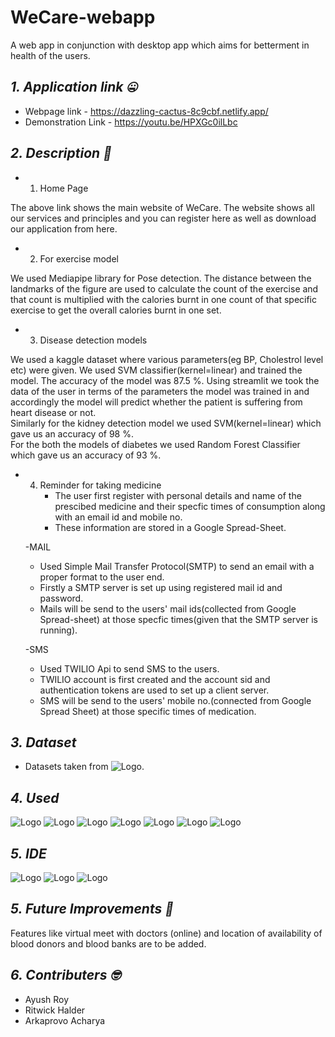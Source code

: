 # WeCare-webapp
 A web app in conjunction with desktop app which aims for betterment in health of the users.  
## *1. Application link :zipper_mouth_face:*
- Webpage link - https://dazzling-cactus-8c9cbf.netlify.app/
- Demonstration Link - https://youtu.be/HPXGc0ilLbc
## *2. Description :thinking:*
  - 1. Home Page<br/> 
  
  The above link shows the main website of WeCare. The website shows all our services and principles and you can register here as well as download our application from here.

  - 2. For exercise model
    
We used Mediapipe library for Pose detection. The distance between the landmarks of the figure are used to calculate the count of the exercise and that count is multiplied with the calories burnt in one count of that specific exercise to get the overall calories burnt in one set.<br/>

  - 3. Disease detection models

We used a kaggle dataset where various parameters(eg BP, Cholestrol level etc) were given. We used SVM classifier(kernel=linear) and trained the model. The accuracy of the model was 87.5 %. Using streamlit we took the data of the user in terms of the parameters the model was trained in and accordingly the model will predict whether the patient is suffering from heart disease or not.<br/> 
Similarly for the kidney detection model we used SVM(kernel=linear) which gave us an accuracy of 98 %.<br/>
For the both the models of diabetes we used Random Forest Classifier which gave us an accuracy of 93 %.<br/>

  - 4. Reminder for taking medicine
       - The user first register with personal details and name of the prescibed medicine and their specfic times of consumption along with an email id and mobile no.<br/>
       - These information are stored in a Google Spread-Sheet.<br/>

    -MAIL<br/>

      - Used Simple Mail Transfer Protocol(SMTP) to send an email with a proper format to the user end.<br/>
      - Firstly a SMTP server is set up using registered mail id and password.<br/>
      - Mails will be send to the users' mail ids(collected from Google Spread-sheet) at those specfic times(given that the SMTP server is running).<br/>
     
    -SMS<br/>

      - Used TWILIO Api to send SMS to the users.<br/>
      - TWILIO account is first created and the account sid and authentication tokens are used to set up a client server.<br/>
      - SMS will be send to the users' mobile no.(connected from Google Spread Sheet) at those specific times of medication.<br/>
   

 ## *3. Dataset*
  - Datasets taken from ![Logo](https://img.shields.io/badge/Kaggle-20BEFF?style=for-the-badge&logo=Kaggle&logoColor=white).<br/>
 ## *4. Used*
 ![Logo](https://img.shields.io/badge/Python-FFD43B?style=for-the-badge&logo=python&logoColor=darkgreen)
 ![Logo](https://img.shields.io/badge/Pandas-2C2D72?style=for-the-badge&logo=pandas&logoColor=white)
 ![Logo](https://img.shields.io/badge/Numpy-777BB4?style=for-the-badge&logo=numpy&logoColor=white)
 ![Logo](https://img.shields.io/badge/json-5E5C5C?style=for-the-badge&logo=json&logoColor=white)
 ![Logo](https://img.shields.io/badge/SciPy-654FF0?style=for-the-badge&logo=SciPy&logoColor=white)
 ![Logo](https://img.shields.io/badge/OpenCV-27338e?style=for-the-badge&logo=OpenCV&logoColor=white)
 ![Logo](https://img.shields.io/badge/Streamlit-FF4B4B?style=for-the-badge&logo=Streamlit&logoColor=white)
 ## *5. IDE*
 ![Logo](https://img.shields.io/badge/Visual_Studio-5C2D91?style=for-the-badge&logo=visual%20studio&logoColor=white)
 ![Logo](https://img.shields.io/badge/Colab-F9AB00?style=for-the-badge&logo=googlecolab&color=525252)
 ![Logo](https://img.shields.io/badge/Jupyter-F37626.svg?&style=for-the-badge&logo=Jupyter&logoColor=white)
 ## *5. Future Improvements :raised_eyebrow:*
Features like virtual meet with doctors (online) and location of availability of blood donors and blood banks are to be added.<br/>
 ## *6. Contributers :nerd_face:*
  - Ayush Roy<br/>
  - Ritwick Halder<br/>
  - Arkaprovo Acharya<br/>

